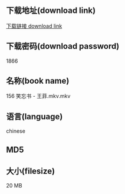 ## 下载地址(download link)
[下载链接 download link](https://voluble-croquembouche-d321dc.netlify.app/?s=156+%E7%AC%91%E5%BF%98%E4%B9%A6+-+%E7%8E%8B%E8%8F%B2.mkv)

## 下载密码(download password)
1866

## 名称(book name)
156 笑忘书 - 王菲.mkv.mkv

## 语言(language)
chinese

## MD5


## 大小(filesize)
20 MB
